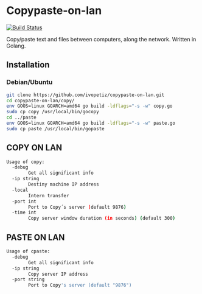 # Copypaste-on-lan

[![Build Status](https://travis-ci.com/ivopetiz/copypaste-on-lan.svg?branch=master)](https://travis-ci.com/ivopetiz/copypaste-on-lan)

Copy/paste text and files between computers, along the network. Written in Golang.

## Installation

### Debian/Ubuntu

```bash
git clone https://github.com/ivopetiz/copypaste-on-lan.git
cd copypaste-on-lan/copy/
env GOOS=linux GOARCH=amd64 go build -ldflags="-s -w" copy.go
sudo cp copy /usr/local/bin/gocopy
cd ../paste
env GOOS=linux GOARCH=amd64 go build -ldflags="-s -w" paste.go
sudo cp paste /usr/local/bin/gopaste
```

## COPY ON LAN

```bash
Usage of copy:
  -debug
    	Get all significant info
  -ip string
    	Destiny machine IP address
  -local
    	Intern transfer
  -port int
    	Port to Copy´s server (default 9876)
  -time int
    	Copy server window duration (in seconds) (default 300)
```

## PASTE ON LAN
```bash
Usage of cpaste:
  -debug
    	Get all significant info
  -ip string
    	Copy server IP address
  -port string
    	Port to Copy's server (default "9876")
```
